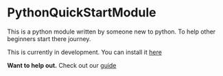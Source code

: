 # PythonQuickStartModule
This is a python module written by someone new to python. To help other beginners start there journey.

This is currently in development. You can install it [here](https://github.com/CobyCoding/PythonQuickStartModule/blob/master/github/download.md)

**Want to help out.**
    Check out our [guide](https://github.com/CobyCoding/PythonQuickStartModule/blob/master/github/contributing.md)

